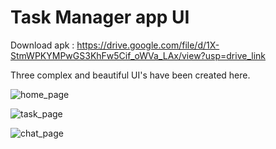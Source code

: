 # Task Manager app UI

Download apk : https://drive.google.com/file/d/1X-StmWPKYMPwGS3KhFw5Cif_oWVa_LAx/view?usp=drive_link 

Three complex and beautiful UI's have been created here. 

![home_page](https://github.com/user-attachments/assets/a38f98c9-3659-4674-91fc-3cf54d0a2143)

![task_page](https://github.com/user-attachments/assets/7768bacf-e8cc-495c-9152-a8e8efcc4203)

![chat_page](https://github.com/user-attachments/assets/722de70e-50c2-4ae3-ac90-e5ed00a7347b)

